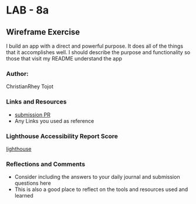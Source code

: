 # LAB - 8a

## Wireframe Exercise

I build an app with a direct and powerful purpose. It does all of the things that it accomplishes well. I should describe the purpose and functionality so those that visit my README understand the app

### Author:

ChristianRhey Tojot

### Links and Resources

* [submission PR](http://xyz.com)
* Any Links you used as reference

### Lighthouse Accessibility Report Score

[lighthouse](lighthouse.png)

### Reflections and Comments

* Consider including the answers to your daily journal and submission questions here
* This is also a good place to reflect on the tools and resources used and learned